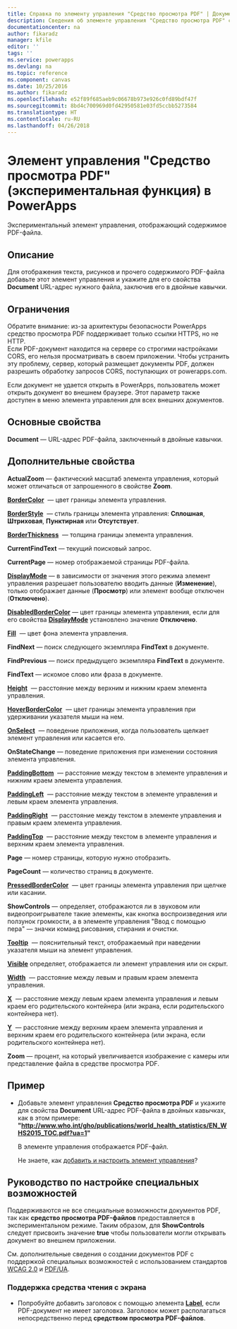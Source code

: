 ```yaml
---
title: Справка по элементу управления "Средство просмотра PDF" | Документация Майкрософт
description: Сведения об элементе управления "Средство просмотра PDF" с описанием его свойств и примерами
documentationcenter: na
author: fikaradz
manager: kfile
editor: ''
tags: ''
ms.service: powerapps
ms.devlang: na
ms.topic: reference
ms.component: canvas
ms.date: 10/25/2016
ms.author: fikaradz
ms.openlocfilehash: e52f89f685aeb9c06678b973e926c0fd89bdf47f
ms.sourcegitcommit: 8bd4c700969d0fd42950581e03fd5ccbb5273584
ms.translationtype: HT
ms.contentlocale: ru-RU
ms.lasthandoff: 04/26/2018
---
```

# <a name="pdf-viewer-control-experimental-in-powerapps"></a>Элемент управления "Средство просмотра PDF" (экспериментальная функция) в PowerApps
Экспериментальный элемент управления, отображающий содержимое PDF-файла.

## <a name="description"></a>Описание
Для отображения текста, рисунков и прочего содержимого PDF-файла добавьте этот элемент управления и укажите для его свойства **Document** URL-адрес нужного файла, заключив его в двойные кавычки.

## <a name="limitations"></a>Ограничения
Обратите внимание: из-за архитектуры безопасности PowerApps средство просмотра PDF поддерживает только ссылки HTTPS, но не HTTP.  
Если PDF-документ находится на сервере со строгими настройками CORS, его нельзя просматривать в своем приложении.  Чтобы устранить эту проблему, сервер, который размещает документы PDF, должен разрешить обработку запросов CORS, поступающих от powerapps.com.

Если документ не удается открыть в PowerApps, пользователь может открыть документ во внешнем браузере.  Этот параметр также доступен в меню элемента управления для всех внешних документов.

## <a name="key-properties"></a>Основные свойства
**Document** — URL-адрес PDF-файла, заключенный в двойные кавычки.

## <a name="additional-properties"></a>Дополнительные свойства
**ActualZoom** — фактический масштаб элемента управления, который может отличаться от запрошенного в свойстве **Zoom**.

**[BorderColor](properties-color-border.md)**  — цвет границы элемента управления.

**[BorderStyle](properties-color-border.md)**  — стиль границы элемента управления: **Сплошная**, **Штриховая**, **Пунктирная** или **Отсутствует**.

**[BorderThickness](properties-color-border.md)**  — толщина границы элемента управления.

**CurrentFindText** — текущий поисковый запрос.

**CurrentPage** — номер отображаемой страницы PDF-файла.

**[DisplayMode](properties-core.md)** — в зависимости от значения этого режима элемент управления разрешает пользователю вводить данные (**Изменение**), только отображает данные (**Просмотр**) или элемент вообще отключен (**Отключено**).

**[DisabledBorderColor](properties-color-border.md)** — цвет границы элемента управления, если для его свойства **[DisplayMode](properties-core.md)** установлено значение **Отключено**.

**[Fill](properties-color-border.md)**  — цвет фона элемента управления.

**FindNext** — поиск следующего экземпляра **FindText** в документе.

**FindPrevious** — поиск предыдущего экземпляра **FindText** в документе.

**FindText** — искомое слово или фраза в документе.

**[Height](properties-size-location.md)**  — расстояние между верхним и нижним краем элемента управления.

**[HoverBorderColor](properties-color-border.md)**  — цвет границы элемента управления при удерживании указателя мыши на нем.

**[OnSelect](properties-core.md)**  — поведение приложения, когда пользователь щелкает элемент управления или касается его.

**OnStateChange** — поведение приложения при изменении состояния элемента управления.

**[PaddingBottom](properties-size-location.md)**  — расстояние между текстом в элементе управления и нижним краем элемента управления.

**[PaddingLeft](properties-size-location.md)**  — расстояние между текстом в элементе управления и левым краем элемента управления.

**[PaddingRight](properties-size-location.md)**  — расстояние между текстом в элементе управления и правым краем элемента управления.

**[PaddingTop](properties-size-location.md)**  — расстояние между текстом в элементе управления и верхним краем элемента управления.

**Page** — номер страницы, которую нужно отобразить.

**PageCount** — количество страниц в документе.

**[PressedBorderColor](properties-color-border.md)**  — цвет границы элемента управления при щелчке или касании.

**ShowControls** — определяет, отображаются ли в звуковом или видеопроигрывателе такие элементы, как кнопка воспроизведения или ползунок громкости, а в элементе управления "Ввод с помощью пера" — значки команд рисования, стирания и очистки.

**[Tooltip](properties-core.md)**  — пояснительный текст, отображаемый при наведении указателя мыши на элемент управления.

**[Visible](properties-core.md)** определяет, отображается ли элемент управления или он скрыт.

**[Width](properties-size-location.md)**  — расстояние между левым и правым краем элемента управления.

**[X](properties-size-location.md)**  — расстояние между левым краем элемента управления и левым краем его родительского контейнера (или экрана, если родительского контейнера нет).

**[Y](properties-size-location.md)**  — расстояние между верхним краем элемента управления и верхним краем его родительского контейнера (или экрана, если родительского контейнера нет).

**Zoom** — процент, на который увеличивается изображение с камеры или представление файла в средстве просмотра PDF.

## <a name="example"></a>Пример
* Добавьте элемент управления **Средство просмотра PDF** и укажите для свойства **Document** URL-адрес PDF-файла в двойных кавычках, как в этом примере:<br>
  **"http://www.who.int/gho/publications/world_health_statistics/EN_WHS2015_TOC.pdf?ua=1"**

    В элементе управления отображается PDF-файл.

    Не знаете, как [добавить и настроить элемент управления](../add-configure-controls.md)?


## <a name="accessibility-guidelines"></a>Руководство по настройке специальных возможностей
Поддерживаются не все специальные возможности документов PDF, так как **средство просмотра PDF-файлов** предоставляется в экспериментальном режиме. Таким образом, для **ShowControls** следует присвоить значение **true** чтобы пользователи могли открывать документ во внешнем приложении.

См. дополнительные сведения о создании документов PDF с поддержкой специальных возможностей с использованием стандартов [WCAG 2.0](https://www.w3.org/TR/WCAG-TECHS/pdf.html) и [PDF/UA](https://www.pdfa.org/pdfua-the-iso-standard-for-universal-accessibility/).

### <a name="screen-reader-support"></a>Поддержка средства чтения с экрана
* Попробуйте добавить заголовок с помощью элемента **[Label](control-text-box.md)**, если PDF-документ не имеет заголовка. Заголовок может располагаться непосредственно перед **средством просмотра PDF-файлов**.
